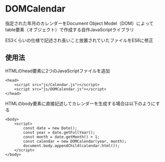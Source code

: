 # DOMCalendar

指定された年月のカレンダーをDocument Object Model（DOM）によってtable要素（オブジェクト）で作成する自作JavaScriptライブラリ

ES3くらいの仕様で記述され長いこと放置されていたファイルをES6に修正

## 使用法

HTMLのhead要素に2つのJavaScriptファイルを追加

```
<head>
    <script src="js/Calendar.js"></script>
    <script src="js/DOMCalendar.js"></script>
</head>
```

HTMLのbody要素に直接記述してカレンダーを生成する場合は以下のようにする

```
<body>
    <script>
        const date = new Date();
        const year = date.getFullYear();
        const month = date.getMonth() + 1;
        const calendar = new DOMCalendar(year, month);
        document.body.appendChild(calendar.html());
    </script>
</body>
```
